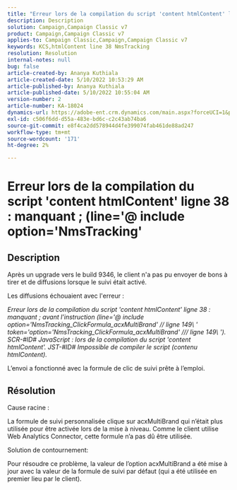 ```yaml
---
title: "Erreur lors de la compilation du script 'content htmlContent' ligne 38 : manquant ; (line='@ include option='NmsTracking'"
description: Description
solution: Campaign,Campaign Classic v7
product: Campaign,Campaign Classic v7
applies-to: Campaign Classic,Campaign,Campaign Classic v7
keywords: KCS,htmlContent line 38 NmsTracking
resolution: Resolution
internal-notes: null
bug: false
article-created-by: Ananya Kuthiala
article-created-date: 5/10/2022 10:53:29 AM
article-published-by: Ananya Kuthiala
article-published-date: 5/10/2022 10:55:04 AM
version-number: 2
article-number: KA-18024
dynamics-url: https://adobe-ent.crm.dynamics.com/main.aspx?forceUCI=1&pagetype=entityrecord&etn=knowledgearticle&id=43feda6c-4fd0-ec11-a7b5-0022480a8e40
exl-id: c506f6dd-d55a-483e-bd6c-c2c43ab74ba6
source-git-commit: e8f4ca2dd578944d4fe399074fab461de88ad247
workflow-type: tm+mt
source-wordcount: '171'
ht-degree: 2%

---
```


# Erreur lors de la compilation du script &#39;content htmlContent&#39; ligne 38 : manquant ; (line=&#39;@ include option=&#39;NmsTracking&#39;

## Description


Après un upgrade vers le build 9346, le client n&#39;a pas pu envoyer de bons à tirer et de diffusions lorsque le suivi était activé.

Les diffusions échouaient avec l&#39;erreur :

*Erreur lors de la compilation du script &#39;content htmlContent&#39; ligne 38 : manquant ; avant l’instruction (line=&#39;@ include option=&#39;NmsTracking_ClickFormula_acxMultiBrand&#39; // ligne 149\ &#39; token=&#39;option=&#39;NmsTracking_ClickFormula_acxMultiBrand&#39; /// ligne 149\ &#39;). SCR-#ID# JavaScript : lors de la compilation du script &#39;content htmlContent&#39;. JST-#ID# Impossible de compiler le script (contenu htmlContent).*

L’envoi a fonctionné avec la formule de clic de suivi prête à l’emploi.


## Résolution


Cause racine :

La formule de suivi personnalisée clique sur acxMultiBrand qui n’était plus utilisée pour être activée lors de la mise à niveau. Comme le client utilise Web Analytics Connector, cette formule n’a pas dû être utilisée.

Solution de contournement:

Pour résoudre ce problème, la valeur de l’option acxMultiBrand a été mise à jour avec la valeur de la formule de suivi par défaut (qui a été utilisée en premier lieu par le client).
